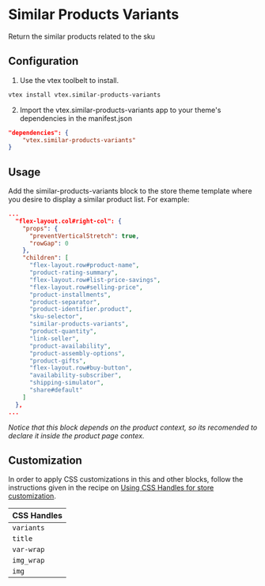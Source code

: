 # Similar Products Variants

Return the similar products related to the sku

## Configuration

1. Use the vtex toolbelt to install.

```bash
vtex install vtex.similar-products-variants
```

2. Import the vtex.similar-products-variants app to your theme's dependencies in the manifest.json

```json
"dependencies": {
    "vtex.similar-products-variants"
}
```

## Usage

Add the similar-products-variants block to the store theme template where you desire to display a similar product list. For example:

```json
...
  "flex-layout.col#right-col": {
    "props": {
      "preventVerticalStretch": true,
      "rowGap": 0
    },
    "children": [
      "flex-layout.row#product-name",
      "product-rating-summary",
      "flex-layout.row#list-price-savings",
      "flex-layout.row#selling-price",
      "product-installments",
      "product-separator",
      "product-identifier.product",
      "sku-selector",
      "similar-products-variants",
      "product-quantity",
      "link-seller",
      "product-availability",
      "product-assembly-options",
      "product-gifts",
      "flex-layout.row#buy-button",
      "availability-subscriber",
      "shipping-simulator",
      "share#default"
    ]
  },
...
```

*Notice that this block depends on the product context, so its recomended to declare it inside the product page contex.*

## Customization

In order to apply CSS customizations in this and other blocks, follow the instructions given in the recipe on [Using CSS Handles for store customization](https://vtex.io/docs/recipes/style/using-css-handles-for-store-customization).

| CSS Handles                | 
| -------------------------- |
| `variants`                 |
| `title`                    |
| `var-wrap`                 |
| `img_wrap`                 |
| `img`                      |
